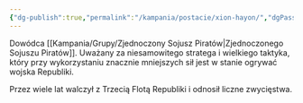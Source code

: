 ```yaml
---
{"dg-publish":true,"permalink":"/kampania/postacie/xion-hayon/","dgPassFrontmatter":true}
---
```


Dowódca [[Kampania/Grupy/Zjednoczony Sojusz Piratów\|Zjednoczonego Sojuszu Piratów]]. Uważany za niesamowitego stratega i wielkiego taktyka, który przy wykorzystaniu znacznie mniejszych sił jest w stanie ogrywać wojska Republiki.

Przez wiele lat walczył z Trzecią Flotą Republiki i odnosił liczne zwycięstwa.